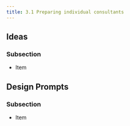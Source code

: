 ```yaml
---
title: 3.1 Preparing individual consultants
---
```

## Ideas

### Subsection

* Item

## Design Prompts

### Subsection

* Item
